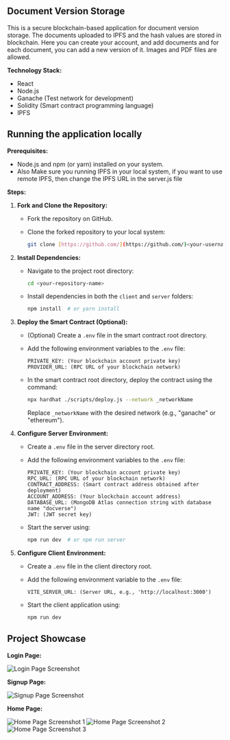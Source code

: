 ## Document Version Storage

This is a secure blockchain-based application for document version storage. The documents uploaded to IPFS and the hash values are stored in blockchain.
Here you can create your account, and add documents and for each document, you can add a new version of it. Images and PDF files are allowed.

**Technology Stack:**

* React
* Node.js
* Ganache (Test network for development)
* Solidity (Smart contract programming language)
* IPFS 

## Running the application locally

**Prerequisites:**

- Node.js and npm (or yarn) installed on your system.
- Also Make sure you running IPFS in your local system, if you want to use remote IPFS, then change the IPFS URL in the server.js file

**Steps:**

1. **Fork and Clone the Repository:**
   - Fork the repository on GitHub.
   - Clone the forked repository to your local system:

     ```bash
     git clone [https://github.com/](https://github.com/)<your-username>/<your-repository-name>.git
     ```

2. **Install Dependencies:**
   - Navigate to the project root directory:

     ```bash
     cd <your-repository-name>
     ```

   - Install dependencies in both the `client` and `server` folders:

     ```bash
     npm install  # or yarn install
     ```

3. **Deploy the Smart Contract (Optional):**

   - (Optional) Create a `.env` file in the smart contract root directory.
   - Add the following environment variables to the `.env` file:
      ```
      PRIVATE_KEY: (Your blockchain account private key)
      PROVIDER_URL: (RPC URL of your blockchain network)
      ```
   - In the smart contract root directory, deploy the contract using the command:

     ```bash
     npx hardhat ./scripts/deploy.js --network _networkName
     ```

     Replace `_networkName` with the desired network (e.g., "ganache" or "ethereum").

4. **Configure Server Environment:**
   - Create a `.env` file in the server directory root.
   - Add the following environment variables to the `.env` file:
      ```
      PRIVATE_KEY: (Your blockchain account private key)
      RPC_URL: (RPC URL of your blockchain network)
      CONTRACT_ADDRESS: (Smart contract address obtained after deployment)
      ACCOUNT_ADDRESS: (Your blockchain account address)
      DATABASE_URL: (MongoDB Atlas connection string with database name "docverse")
      JWT: (JWT secret key)
      ```

   - Start the server using:

     ```bash
     npm run dev  # or npm run server
     ```

5. **Configure Client Environment:**
   - Create a `.env` file in the client directory root.
   - Add the following environment variable to the `.env` file:
      ```
      VITE_SERVER_URL: (Server URL, e.g., 'http://localhost:3000')
      ```

   - Start the client application using:

     ```bash
     npm run dev
     ```

## Project Showcase

**Login Page:**

![Login Page Screenshot](https://github.com/MAYANKRATRE10/DocVerse/assets/82997237/fe782fe2-ce4e-4cbb-aa45-3b5f1fb3d710)

**Signup Page:**

![Signup Page Screenshot](https://github.com/MAYANKRATRE10/DocVerse/assets/82997237/e2613c18-174f-488d-b722-630e00a57a47)

**Home Page:**

![Home Page Screenshot 1](https://github.com/MAYANKRATRE10/DocVerse/assets/82997237/3fa19074-d563-4130-b4a3-f352ded19f23)
![Home Page Screenshot 2](https://github.com/MAYANKRATRE10/DocVerse/assets/82997237/3c7dc8ce-8545-4ee8-ae83-d6d402a21de5)
![Home Page Screenshot 3](https://github.com/MAYANKRATRE10/DocVerse/assets/82997237/2e508c89-35f5-4ab0-bff0-276138658f11)

